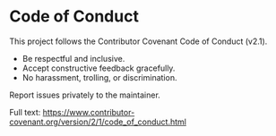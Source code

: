 # Code of Conduct

This project follows the Contributor Covenant Code of Conduct (v2.1).

- Be respectful and inclusive.
- Accept constructive feedback gracefully.
- No harassment, trolling, or discrimination.

Report issues privately to the maintainer.

Full text: https://www.contributor-covenant.org/version/2/1/code_of_conduct.html
